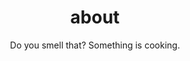 ---
layout: about
title: about
permalink: /
subtitle: Do you smell that? Something is cooking.

profile:
  align: right
  image: 
  image_circular: false # crops the image to make it circular
  more_info: >

preview-space:
  align: center
  image: preview.jpg
  image_circular: false # crops the image to make it circular
  more_info: >

news: false  # includes a list of news items
latest_posts: false  # includes a list of the newest posts
selected_papers: true # includes a list of papers marked as "selected={true}"
social: true  # includes social icons at the bottom of the page
---